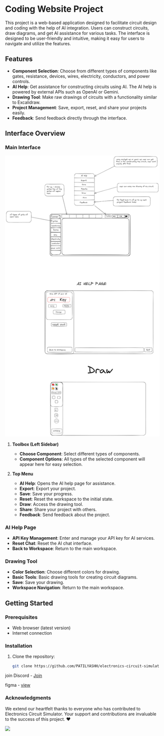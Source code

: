 # Coding Website Project

This project is a web-based application designed to facilitate circuit design and coding with the help of AI integration. Users can construct circuits, draw diagrams, and get AI assistance for various tasks. The interface is designed to be user-friendly and intuitive, making it easy for users to navigate and utilize the features.

## Features

- **Component Selection**: Choose from different types of components like gates, resistance, devices, wires, electricity, conductors, and power controls.
- **AI Help**: Get assistance for constructing circuits using AI. The AI help is powered by external APIs such as OpenAI or Gemini.
- **Drawing Tool**: Make raw drawings of circuits with a functionality similar to Excalidraw.
- **Project Management**: Save, export, reset, and share your projects easily.
- **Feedback**: Send feedback directly through the interface.

## Interface Overview

### Main Interface

![Project Interface](projectimg.png)

1. **Toolbox (Left Sidebar)**
   - **Choose Component**: Select different types of components.
   - **Component Options**: All types of the selected component will appear here for easy selection.

2. **Top Menu**
   - **AI Help**: Opens the AI help page for assistance.
   - **Export**: Export your project.
   - **Save**: Save your progress.
   - **Reset**: Reset the workspace to the initial state.
   - **Draw**: Access the drawing tool.
   - **Share**: Share your project with others.
   - **Feedback**: Send feedback about the project.

### AI Help Page

- **API Key Management**: Enter and manage your API key for AI services.
- **Reset Chat**: Reset the AI chat interface.
- **Back to Workspace**: Return to the main workspace.

### Drawing Tool

- **Color Selection**: Choose different colors for drawing.
- **Basic Tools**: Basic drawing tools for creating circuit diagrams.
- **Save**: Save your drawing.
- **Workspace Navigation**: Return to the main workspace.

## Getting Started

### Prerequisites

- Web browser (latest version)
- Internet connection

### Installation

1. Clone the repository:
   ```sh
   git clone https://github.com/PATILYASHH/electronics-circuit-simulator.git

join Discord - [Join](https://discord.gg/jyGZj5qq) 


figma - [view](https://www.figma.com/design/mWocS4ygx7ldLyKIdrz73o/Untitled?node-id=0-1&t=wzikxfD25vYXiBxT-1)


### Acknowledgments

We extend our heartfelt thanks to everyone who has contributed to Electronics Circuit Simulator. Your support and contributions are invaluable to the success of this project. ❤️

<a href="https://github.com/PATILYASHH/electronics-circuit-simulator/graphs/contributors">
  <img src="https://contrib.rocks/image?repo=PATILYASHH/electronics-circuit-simulator" />
</a>

